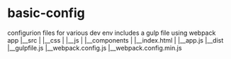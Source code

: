 # basic-config
configurion files for various dev env
 includes a gulp file using webpack
 </br>app
   |__src
   |  |__css
   |  |__js
   |  |__components
   |  |__index.html
   |  |__app.js
   |__dist
   |__gulpfile.js
   |__webpack.config.js
   |__webpack.config.min.js
